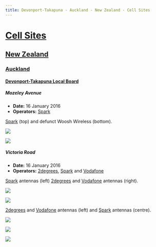 ```yaml
---
title: Devonport-Takapuna - Auckland - New Zealand - Cell Sites
---
```


# [Cell Sites](../../../)

## [New Zealand](../../)

### [Auckland](../)

#### [Devonport-Takapuna Local Board](./)

##### Mozeley Avenue

* **Date:** 16 January 2016
* **Operators:** [Spark]

[Spark] (top) and defunct Woosh Wireless (bottom).

![](https://f001.backblazeb2.com/file/CellSites/NZ/AUK/Devonport-Takapuna/20160116-145929.jpg)

![](https://f001.backblazeb2.com/file/CellSites/NZ/AUK/Devonport-Takapuna/20160116-150113.jpg)

##### Victoria Road

* **Date:** 16 January 2016
* **Operators:** [2degrees], [Spark] and [Vodafone]

[Spark] antennas (left) [2degrees] and [Vodafone] antennas (right).

![](https://f001.backblazeb2.com/file/CellSites/NZ/AUK/Devonport-Takapuna/20160116-132352.jpg)

![](https://f001.backblazeb2.com/file/CellSites/NZ/AUK/Devonport-Takapuna/20160116-132258.jpg)

[2degrees] and [Vodafone] antennas (left) and [Spark] antennas (centre).

![](https://f001.backblazeb2.com/file/CellSites/NZ/AUK/Devonport-Takapuna/20160116-140021.jpg)

![](https://f001.backblazeb2.com/file/CellSites/NZ/AUK/Devonport-Takapuna/20160116-132958.jpg)

![](https://f001.backblazeb2.com/file/CellSites/NZ/AUK/Devonport-Takapuna/20160116-132921.jpg)

[2degrees]: https://en.wikipedia.org/wiki/2degrees
[Spark]: https://en.wikipedia.org/wiki/Spark_New_Zealand
[Vodafone]: https://en.wikipedia.org/wiki/Vodafone_New_Zealand
